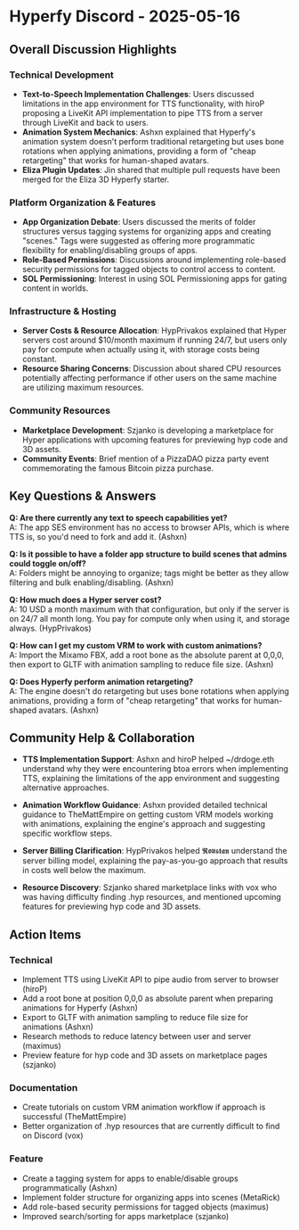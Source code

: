 # Hyperfy Discord - 2025-05-16

## Overall Discussion Highlights

### Technical Development
- **Text-to-Speech Implementation Challenges**: Users discussed limitations in the app environment for TTS functionality, with hiroP proposing a LiveKit API implementation to pipe TTS from a server through LiveKit and back to users.
- **Animation System Mechanics**: Ashxn explained that Hyperfy's animation system doesn't perform traditional retargeting but uses bone rotations when applying animations, providing a form of "cheap retargeting" that works for human-shaped avatars.
- **Eliza Plugin Updates**: Jin shared that multiple pull requests have been merged for the Eliza 3D Hyperfy starter.

### Platform Organization & Features
- **App Organization Debate**: Users discussed the merits of folder structures versus tagging systems for organizing apps and creating "scenes." Tags were suggested as offering more programmatic flexibility for enabling/disabling groups of apps.
- **Role-Based Permissions**: Discussions around implementing role-based security permissions for tagged objects to control access to content.
- **SOL Permissioning**: Interest in using SOL Permissioning apps for gating content in worlds.

### Infrastructure & Hosting
- **Server Costs & Resource Allocation**: HypPrivakos explained that Hyper servers cost around $10/month maximum if running 24/7, but users only pay for compute when actually using it, with storage costs being constant.
- **Resource Sharing Concerns**: Discussion about shared CPU resources potentially affecting performance if other users on the same machine are utilizing maximum resources.

### Community Resources
- **Marketplace Development**: Szjanko is developing a marketplace for Hyper applications with upcoming features for previewing hyp code and 3D assets.
- **Community Events**: Brief mention of a PizzaDAO pizza party event commemorating the famous Bitcoin pizza purchase.

## Key Questions & Answers

**Q: Are there currently any text to speech capabilities yet?**  
A: The app SES environment has no access to browser APIs, which is where TTS is, so you'd need to fork and add it. (Ashxn)

**Q: Is it possible to have a folder app structure to build scenes that admins could toggle on/off?**  
A: Folders might be annoying to organize; tags might be better as they allow filtering and bulk enabling/disabling. (Ashxn)

**Q: How much does a Hyper server cost?**  
A: 10 USD a month maximum with that configuration, but only if the server is on 24/7 all month long. You pay for compute only when using it, and storage always. (HypPrivakos)

**Q: How can I get my custom VRM to work with custom animations?**  
A: Import the Mixamo FBX, add a root bone as the absolute parent at 0,0,0, then export to GLTF with animation sampling to reduce file size. (Ashxn)

**Q: Does Hyperfy perform animation retargeting?**  
A: The engine doesn't do retargeting but uses bone rotations when applying animations, providing a form of "cheap retargeting" that works for human-shaped avatars. (Ashxn)

## Community Help & Collaboration

- **TTS Implementation Support**: Ashxn and hiroP helped ~/drdoge.eth understand why they were encountering btoa errors when implementing TTS, explaining the limitations of the app environment and suggesting alternative approaches.

- **Animation Workflow Guidance**: Ashxn provided detailed technical guidance to TheMattEmpire on getting custom VRM models working with animations, explaining the engine's approach and suggesting specific workflow steps.

- **Server Billing Clarification**: HypPrivakos helped 𝕽𝖔𝖚𝖘𝖙𝖆𝖓 understand the server billing model, explaining the pay-as-you-go approach that results in costs well below the maximum.

- **Resource Discovery**: Szjanko shared marketplace links with vox who was having difficulty finding .hyp resources, and mentioned upcoming features for previewing hyp code and 3D assets.

## Action Items

### Technical
- Implement TTS using LiveKit API to pipe audio from server to browser (hiroP)
- Add a root bone at position 0,0,0 as absolute parent when preparing animations for Hyperfy (Ashxn)
- Export to GLTF with animation sampling to reduce file size for animations (Ashxn)
- Research methods to reduce latency between user and server (maximus)
- Preview feature for hyp code and 3D assets on marketplace pages (szjanko)

### Documentation
- Create tutorials on custom VRM animation workflow if approach is successful (TheMattEmpire)
- Better organization of .hyp resources that are currently difficult to find on Discord (vox)

### Feature
- Create a tagging system for apps to enable/disable groups programmatically (Ashxn)
- Implement folder structure for organizing apps into scenes (MetaRick)
- Add role-based security permissions for tagged objects (maximus)
- Improved search/sorting for apps marketplace (szjanko)